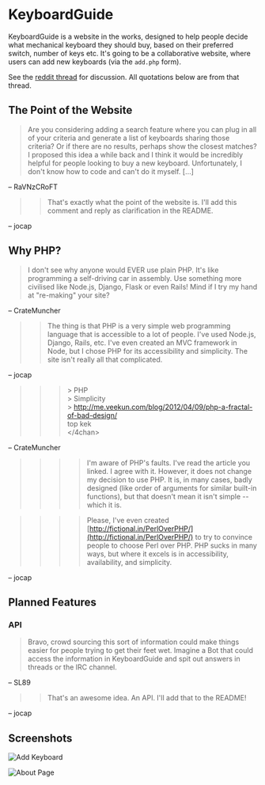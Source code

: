 # KeyboardGuide

KeyboardGuide is a website in the works, designed to help people decide what mechanical keyboard they should buy, based on their preferred switch, number of keys etc.  It's going to be a collaborative website, where users can add new keyboards (via the `add.php` form).

See the [reddit thread](http://www.reddit.com/r/MechanicalKeyboards/comments/24g6q5/) for discussion.  All quotations below are from that thread.

## The Point of the Website

> Are you considering adding a search feature where you can plug in all of your criteria and generate a list of keyboards sharing those criteria? Or if there are no results, perhaps show the closest matches? I proposed this idea a while back and I think it would be incredibly helpful for people looking to buy a new keyboard. Unfortunately, I don't know how to code and can't do it myself. [&hellip;]

&ndash; RaVNzCRoFT

>> That's exactly what the point of the website is. I'll add this comment and reply as clarification in the README.

&ndash; jocap

## Why PHP?

> I don't see why anyone would EVER use plain PHP. It's like programming a self-driving car in assembly. Use something more civilised like Node.js, Django, Flask or even Rails!
Mind if I try my hand at "re-making" your site?

&ndash; CrateMuncher

>> The thing is that PHP is a very simple web programming language that is accessible to a lot of people. I've used Node.js, Django, Rails, etc. I've even created an MVC framework in Node, but I chose PHP for its accessibility and simplicity. The site isn't really all that complicated.

&ndash; jocap

>>> \> PHP<br>
>>> \> Simplicity<br>
>>> \> http://me.veekun.com/blog/2012/04/09/php-a-fractal-of-bad-design/<br>
>>> top kek<br>
>>> </4chan>

&ndash; CrateMuncher

>>>> I'm aware of PHP's faults. I've read the article you linked. I agree with it. However, it does not change my decision to use PHP. It is, in many cases, badly designed (like order of arguments for similar built-in functions), but that doesn't mean it isn't simple -- which it is.

>>>> Please, I've even created [http://fictional.in/PerlOverPHP/](http://fictional.in/PerlOverPHP/) to try to convince people to choose Perl over PHP. PHP sucks in many ways, but where it excels is in accessibility, availability, and simplicity.

&ndash; jocap

## Planned Features

### API

> Bravo, crowd sourcing this sort of information could make things easier for people trying to get their feet wet. Imagine a Bot that could access the information in KeyboardGuide and spit out answers in threads or the IRC channel.

&ndash; SL89

>> That's an awesome idea. An API. I'll add that to the README!

&ndash; jocap

## Screenshots

![Add Keyboard](http://i.imgur.com/R7JUVbv.png)

![About Page](http://i.imgur.com/QkrxlXM.png)